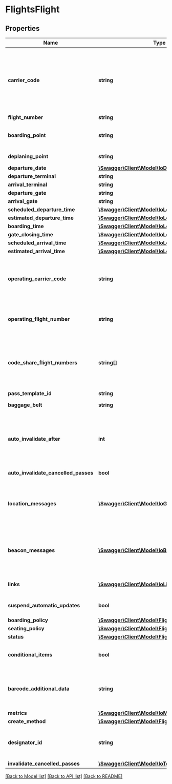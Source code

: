 # FlightsFlight

## Properties
Name | Type | Description | Notes
------------ | ------------- | ------------- | -------------
**carrier_code** | **string** | The IATA or ICAO carrier code for the flight. In the case of a code-share, this should be the carrier code that you wish to present to the customer. This could be the marketing code, or the operating airline code. A carrier record for this code must exist. | 
**flight_number** | **string** | The flight number. | 
**boarding_point** | **string** | The IATA airport code of the boarding point. Only required is segment is not provided. | 
**deplaning_point** | **string** | The IATA airport code of the deplaning point. | 
**departure_date** | [**\Swagger\Client\Model\IoDate**](IoDate.md) |  | 
**departure_terminal** | **string** | Departure Terminal. | [optional] 
**arrival_terminal** | **string** | Arrival Terminal. | [optional] 
**departure_gate** | **string** | Departure Gate. | [optional] 
**arrival_gate** | **string** | Arrival Gate. | [optional] 
**scheduled_departure_time** | [**\Swagger\Client\Model\IoLocalDateTime**](IoLocalDateTime.md) |  | 
**estimated_departure_time** | [**\Swagger\Client\Model\IoLocalDateTime**](IoLocalDateTime.md) |  | [optional] 
**boarding_time** | [**\Swagger\Client\Model\IoLocalDateTime**](IoLocalDateTime.md) |  | [optional] 
**gate_closing_time** | [**\Swagger\Client\Model\IoLocalDateTime**](IoLocalDateTime.md) |  | [optional] 
**scheduled_arrival_time** | [**\Swagger\Client\Model\IoLocalDateTime**](IoLocalDateTime.md) |  | [optional] 
**estimated_arrival_time** | [**\Swagger\Client\Model\IoLocalDateTime**](IoLocalDateTime.md) |  | [optional] 
**operating_carrier_code** | **string** | If the flight is operated by a carrier other than the carrierCode supplied, provide the IATA or ICAO carrier code for the operating carrier.  A carrier record must exist. | [optional] 
**operating_flight_number** | **string** | If the flight is operated by a carrier other than the carrierCode supplied, provide the flight number for the operating carrier. | [optional] 
**code_share_flight_numbers** | **string[]** | If the flight has code shares, then enter the carrier code and flight number. If there is an operating carrier, then do not include this in the list. Code share carriers will not be validated. | [optional] 
**pass_template_id** | **string** | The pass template id. | 
**baggage_belt** | **string** | The baggage belt at the destination. | [optional] 
**auto_invalidate_after** | **int** | Minutes after estimated or scheduled arrival to automatically invalidate the pass. Enter a value of 9999999 or greater if the pass should not auto invalidate. Default is 48 hours. | [optional] [default to 2880]
**auto_invalidate_cancelled_passes** | **bool** | Deprecated: Use InvalidateCancelledPasses. | [optional] 
**location_messages** | [**\Swagger\Client\Model\IoGPSLocation[]**](IoGPSLocation.md) | A list of up to 10 GPS locations where this boarding pass should be presented on the lock-screen. Values here will override the designated defaults. | [optional] 
**beacon_messages** | [**\Swagger\Client\Model\IoBeacon[]**](IoBeacon.md) | A list of up to 10 Beacon UUIDs that should trigger the boarding pass to be presented on the lock-screen. Values here will override the designated defaults. | [optional] 
**links** | [**\Swagger\Client\Model\IoLink[]**](IoLink.md) | A list of links to be appended to the end of each boarding pass. | [optional] 
**suspend_automatic_updates** | **bool** | Suspend automatic updates to all boarding passes for this flight. | [optional] 
**boarding_policy** | [**\Swagger\Client\Model\FlightsBoardingPolicy**](FlightsBoardingPolicy.md) |  | [optional] 
**seating_policy** | [**\Swagger\Client\Model\FlightsSeatClassPolicy**](FlightsSeatClassPolicy.md) |  | [optional] 
**status** | [**\Swagger\Client\Model\FlightsFlightStatus**](FlightsFlightStatus.md) |  | [optional] 
**conditional_items** | **bool** | If PassKit are generating barcodes, include conditional items. Default false. | [optional] 
**barcode_additional_data** | **string** | If PassKit are generating barcodes, default airline use data (IATA item 4). This can be overwritten at the flight and boarding pass level. | [optional] 
**metrics** | [**\Swagger\Client\Model\IoMetrics**](IoMetrics.md) |  | [optional] 
**create_method** | [**\Swagger\Client\Model\FlightsFlightCreateMode**](FlightsFlightCreateMode.md) |  | [optional] 
**designator_id** | **string** | For automatically created flights, shows the ID of the designator that bootstrapped the flight record. | [optional] 
**invalidate_cancelled_passes** | [**\Swagger\Client\Model\IoToggle**](IoToggle.md) |  | [optional] 

[[Back to Model list]](../../README.md#documentation-for-models) [[Back to API list]](../../README.md#documentation-for-api-endpoints) [[Back to README]](../../README.md)

